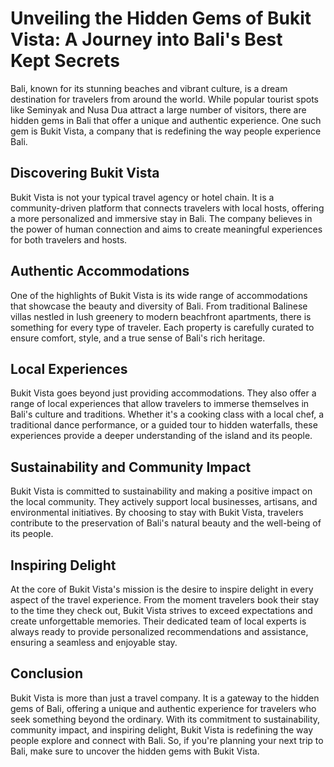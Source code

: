 # Unveiling the Hidden Gems of Bukit Vista: A Journey into Bali's Best Kept Secrets
Bali, known for its stunning beaches and vibrant culture, is a dream destination for travelers from around the world. While popular tourist spots like Seminyak and Nusa Dua attract a large number of visitors, there are hidden gems in Bali that offer a unique and authentic experience. One such gem is Bukit Vista, a company that is redefining the way people experience Bali.
## Discovering Bukit Vista
Bukit Vista is not your typical travel agency or hotel chain. It is a community-driven platform that connects travelers with local hosts, offering a more personalized and immersive stay in Bali. The company believes in the power of human connection and aims to create meaningful experiences for both travelers and hosts.
## Authentic Accommodations
One of the highlights of Bukit Vista is its wide range of accommodations that showcase the beauty and diversity of Bali. From traditional Balinese villas nestled in lush greenery to modern beachfront apartments, there is something for every type of traveler. Each property is carefully curated to ensure comfort, style, and a true sense of Bali's rich heritage.
## Local Experiences
Bukit Vista goes beyond just providing accommodations. They also offer a range of local experiences that allow travelers to immerse themselves in Bali's culture and traditions. Whether it's a cooking class with a local chef, a traditional dance performance, or a guided tour to hidden waterfalls, these experiences provide a deeper understanding of the island and its people.
## Sustainability and Community Impact
Bukit Vista is committed to sustainability and making a positive impact on the local community. They actively support local businesses, artisans, and environmental initiatives. By choosing to stay with Bukit Vista, travelers contribute to the preservation of Bali's natural beauty and the well-being of its people.
## Inspiring Delight
At the core of Bukit Vista's mission is the desire to inspire delight in every aspect of the travel experience. From the moment travelers book their stay to the time they check out, Bukit Vista strives to exceed expectations and create unforgettable memories. Their dedicated team of local experts is always ready to provide personalized recommendations and assistance, ensuring a seamless and enjoyable stay.
## Conclusion
Bukit Vista is more than just a travel company. It is a gateway to the hidden gems of Bali, offering a unique and authentic experience for travelers who seek something beyond the ordinary. With its commitment to sustainability, community impact, and inspiring delight, Bukit Vista is redefining the way people explore and connect with Bali. So, if you're planning your next trip to Bali, make sure to uncover the hidden gems with Bukit Vista.